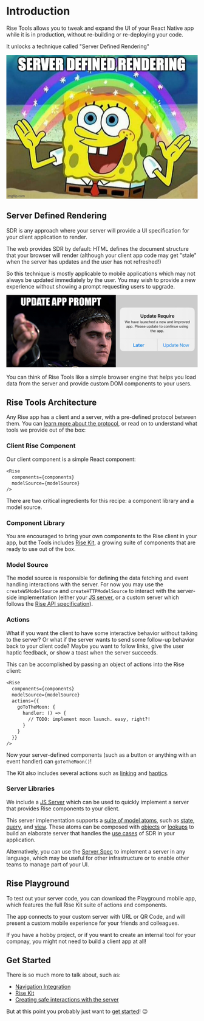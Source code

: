 ---
---

# Introduction

Rise Tools allows you to tweak and expand the UI of your React Native app while it is in production, without re-building or re-deploying your code.

It unlocks a technique called "Server Defined Rendering"

![a bright idea, server defined rendering!](./assets/sdr-rainbow.jpg)

## Server Defined Rendering

SDR is any approach where your server will provide a UI specification for your client application to render.

The web provides SDR by default: HTML defines the document structure that your browser will render (although your client app code may get "stale" when the server has updates and the user has not refreshed!)

So this technique is mostly applicable to mobile applications which may not always be updated immediately by the user. You may wish to provide a new experience without showing a prompt requesting users to upgrade.

![Users don't like the upgrade prompt](./assets/required-app-updates.png)

You can think of Rise Tools like a simple browser engine that helps you load data from the server and provide custom DOM components to your users. 

## Rise Tools Architecture

Any Rise app has a client and a server, with a pre-defined protocol between them. You can [learn more about the protocol](/docs/server-spec), or read on to understand what tools we provide out of the box: 

### Client Rise Component

Our client component is a simple React component:

```tsx
<Rise
  components={components}
  modelSource={modelSource}
/>
```

There are two critical ingredients for this recipe: a component library and a model source.

### Component Library

You are encouraged to bring your own components to the Rise client in your app, but the Tools includes [Rise Kit](/docs/kit), a growing suite of components that are ready to use out of the box.

### Model Source

The model source is responsible for defining the data fetching and event handling interactions with the server. For now you may use the `createWSModelSource` and `createHTTPModelSource` to interact with the server-side implementation (either your [JS server](/docs/server-js), or a custom server which follows the [Rise API specification](/docs/server-spec)).

### Actions

What if you want the client to have some interactive behavior without talking to the server? Or what if the server wants to send some follow-up behavior back to your client code? Maybe you want to follow links, give the user haptic feedback, or show a toast when the server succeeds.

This can be accomplished by passing an object of actions into the Rise client:

```tsx
<Rise
  components={components}
  modelSource={modelSource}
  actions={{
    goToTheMoon: {
      handler: () => {
        // TODO: implement moon launch. easy, right?!
      }
    }
  }}
/>
```

Now your server-defined components (such as a button or anything with an event handler) can `goToTheMoon()`!

The Kit also includes several actions such as [linking](/docs/kit/linking) and [haptics](/docs/kit/haptics).

### Server Libraries

We include a [JS Server](/docs/server-js) which can be used to quickly implement a server that provides Rise components to your client.

This server implementation supports a [suite of model atoms](/docs/server-js/models), such as [state](/docs/server-js/models#state), [query](/docs/server-js/models#query), and [view](/docs/server-js/models#view). These atoms can be composed with [objects](/docs/server-js/models#object-models) or [lookups](/docs/server-js/models#lookup) to build an elaborate server that handles the [use cases](/docs/guides/use-cases) of SDR in your application.

Alternatively, you can use the [Server Spec](/docs/server-spec) to implement a server in any language, which may be useful for other infrastructure or to enable other teams to manage part of your UI.

## Rise Playground

To test out your server code, you can download the Playground mobile app, which features the full Rise Kit suite of actions and components.

The app connects to your custom server with URL or QR Code, and will present a custom mobile experience for your friends and colleagues.

If you have a hobby project, or if you want to create an internal tool for your compnay, you might not need to build a client app at all!

## Get Started

There is so much more to talk about, such as: 

- [Navigation Integration](/docs/guides/navigation)
- [Rise Kit](/docs/kit)
- [Creating safe interactions with the server](/docs/guides/server-compatibility)

But at this point you probably just want to [get started](./getting-started)! 😉